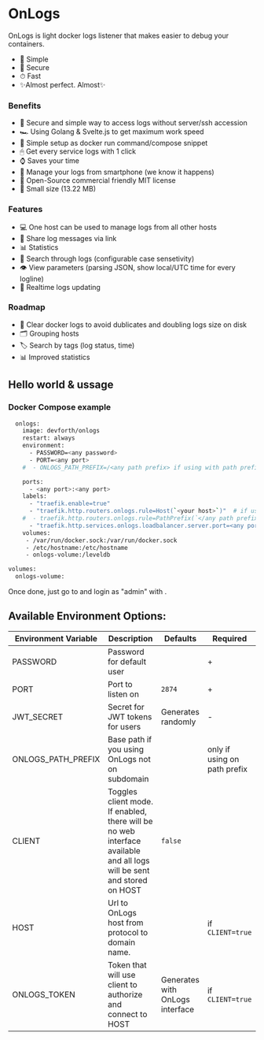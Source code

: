 # OnLogs
OnLogs is light docker logs listener that makes easier to debug your containers.

- 🧸 Simple
- 🔑 Secure
- ⏱ Fast
- ✨Almost perfect. Almost✨ 

### Benefits
- 🔑 Secure and simple way to access logs without server/ssh accession
- 🏎 Using Golang & Svelte.js to get maximum work speed
- 🧸 Simple setup as docker run command/compose snippet
- 🖱 Get every service logs with 1 click
- ⌚ Saves your time
- 📱 Manage your logs from smartphone (we know it happens)
- 🧾 Open-Source commercial friendly MIT license
- 💾 Small size (13.22 MB)

### Features
- 💻 One host can be used to manage logs from all other hosts
- 🔗 Share log messages via link
- 📊 Statistics
- 🔎 Search through logs (configurable case sensetivity)
- 👁 View parameters (parsing JSON, show local/UTC time for every logline)
- 🔴 Realtime logs updating

### Roadmap
- 💽 Clear docker logs to avoid dublicates and doubling logs size on disk
- 🗂 Grouping hosts
- 🏷 Search by tags (log status, time)
- 📊 Improved statistics

## Hello world & ussage
### Docker Compose example
```sh
  onlogs:
    image: devforth/onlogs
    restart: always
    environment:
      - PASSWORD=<any password>
      - PORT=<any port>
    #  - ONLOGS_PATH_PREFIX=/<any path prefix> if using with path prefix

    ports:
      - <any port>:<any port>
    labels:
      - "traefik.enable=true"
      - "traefik.http.routers.onlogs.rule=Host(`<your host>`)"  # if using on subdomain
    #  - traefik.http.routers.onlogs.rule=PathPrefix(`</any path prefix>`) # if using with path prefix
      - "traefik.http.services.onlogs.loadbalancer.server.port=<any port>"
    volumes:
     - /var/run/docker.sock:/var/run/docker.sock
     - /etc/hostname:/etc/hostname
     - onlogs-volume:/leveldb

volumes:
  onlogs-volume:
```

Once done, just go to <your host> and login as "admin" with <any password>.

## Available Environment Options:
| Environment Variable       | Description   | Defaults | Required |
|----------------------------|---------------------------------|--------|-----------------|
| PASSWORD           | Password for default user                        |                    | +
| PORT               | Port to listen on                                | `2874`             | +
| JWT_SECRET         | Secret for JWT tokens for users                  | Generates randomly | -
| ONLOGS_PATH_PREFIX | Base path if you using OnLogs not on subdomain   |                    | only if using on path prefix
| CLIENT             | Toggles client mode. If enabled, there will be no web interface available and all logs will be sent and stored on HOST                                                      | `false`
| HOST               | Url to OnLogs host from protocol to domain name. |                    | if `CLIENT=true`
| ONLOGS_TOKEN       | Token that will use client to authorize and connect to HOST | Generates with OnLogs interface        | if `CLIENT=true`
